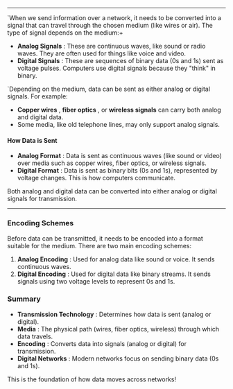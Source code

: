 
---
`When we send information over a network, it needs to be converted into a signal that can travel through the chosen medium (like wires or air). The type of signal depends on the medium:+

- **Analog Signals** : These are continuous waves, like sound or radio waves. They are often used for things like voice and video.
- **Digital Signals** : These are sequences of binary data (0s and 1s) sent as voltage pulses. Computers use digital signals because they "think" in binary.

 `Depending on the medium, data can be sent as either analog or digital signals. For example:

- **Copper wires** , **fiber optics** , or **wireless signals** can carry both analog and digital data.
- Some media, like old telephone lines, may only support analog signals.

#### How Data is Sent
- **Analog Format** : Data is sent as continuous waves (like sound or video) over media such as copper wires, fiber optics, or wireless signals.
- **Digital Format** : Data is sent as binary bits (0s and 1s), represented by voltage changes. This is how computers communicate.

Both analog and digital data can be converted into either analog or digital signals for transmission.

---
### Encoding Schemes

Before data can be transmitted, it needs to be encoded into a format suitable for the medium. There are two main encoding schemes:

1. **Analog Encoding** : Used for analog data like sound or voice. It sends continuous waves.
2. **Digital Encoding** : Used for digital data like binary streams. It sends signals using two voltage levels to represent 0s and 1s.
### Summary

- **Transmission Technology** : Determines how data is sent (analog or digital).
- **Media** : The physical path (wires, fiber optics, wireless) through which data travels.
- **Encoding** : Converts data into signals (analog or digital) for transmission.
- **Digital Networks** : Modern networks focus on sending binary data (0s and 1s).

This is the foundation of how data moves across networks!

